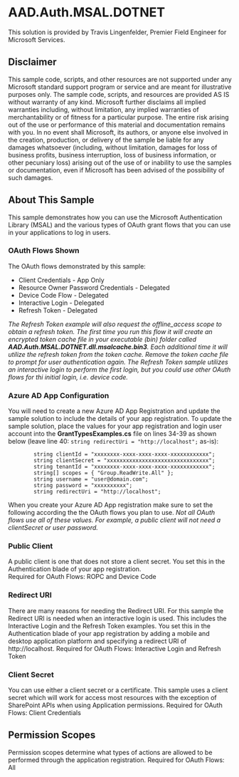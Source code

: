 ﻿# AAD.Auth.MSAL.DOTNET

This solution is provided by Travis Lingenfelder, Premier Field Engineer for Microsoft Services.


## Disclaimer
This sample code, scripts, and other resources are not supported under any Microsoft standard support program or service and are meant for illustrative purposes only. The sample code, scripts, and resources are provided AS IS without warranty of any kind. Microsoft further disclaims all implied warranties including, without limitation, any implied warranties of 
merchantability or of fitness for a particular purpose. The entire risk arising out of the use or performance of this material and documentation remains with you. In no event shall Microsoft, its authors, or anyone else involved in the creation, production, or delivery of the sample be liable for any damages whatsoever (including, without limitation, damages for loss of business profits, business interruption, loss of business information, or other pecuniary loss) arising out of the use of or inability to use the samples or documentation, even if Microsoft has been advised of the possibility of such damages.

## About This Sample

This sample demonstrates how you can use the Microsoft Authentication Library (MSAL) and the various types of OAuth grant flows that 
you can use in your applications to log in users.

### OAuth Flows Shown

The OAuth flows demonstrated by this sample:
- Client Credentials - App Only
- Resource Owner Password Credentials - Delegated
- Device Code Flow - Delegated
- Interactive Login - Delegated
- Refresh Token - Delegated

*The Refresh Token example will also request the offline_access scope to obtain a refresh token. The first time you run this flow it will create an 
encrypted token cache file in your executable (bin) folder called **AAD.Auth.MSAL.DOTNET.dll.msalcache.bin3**. Each additional time it will utilize the refresh
token from the token cache. Remove the token cache file to prompt for user authentication again. The Refresh Token sample utilizes an interactive login to perform the first login, but you could use other OAuth flows for thi initial login, i.e. device code.*

### Azure AD App Configuration

You will need to create a new Azure AD App Registration and update the sample solution to include the details of your app registration. To update the sample solution, place the values for your app registration and login user account into the **GrantTypesExamples.cs** file on lines 34-39 as shown below (leave line 40: ```string redirectUri = "http://localhost";``` as-is):

```
        string clientId = "xxxxxxxx-xxxx-xxxx-xxxx-xxxxxxxxxxxx";
        string clientSecret = "xxxxxxxxxxxxxxxxxxxxxxxxxxxxxxxx";
        string tenantId = "xxxxxxxx-xxxx-xxxx-xxxx-xxxxxxxxxxxx";
        string[] scopes = { "Group.ReadWrite.All" };
        string username = "user@domain.com";
        string password = "xxxxxxxxxx";
        string redirectUri = "http://localhost";
```

When you create your Azure AD App registration make sure to set the following according the the OAuth flows you plan to use. *Not all OAuth flows use all of these values. For example, a public client will not need a clientSecret or user password.*

### Public Client
A public client is one that does not store a client secret. You set this in the Authentication blade of your app registration.<br/>
Required for OAuth Flows: ROPC and Device Code

### Redirect URI
There are many reasons for needing the Redirect URI. For this sample the Redirect URI is needed when an interactive login is used. This includes the Interactive Login and the Refresh Token examples. You set this in the Authentication blade of your app registration by adding a mobile and desktop application platform and specifying a redirect URI of http://localhost.
Required for OAuth Flows: Interactive Login and Refresh Token

### Client Secret
You can use either a client secret or a certificate. This sample uses a client secret which will work for access most resources with the exception of SharePoint APIs when using Application permissions.
Required for OAuth Flows: Client Credentials

## Permission Scopes
Permission scopes determine what types of actions are allowed to be performed through the application registration.
Required for OAuth Flows: All